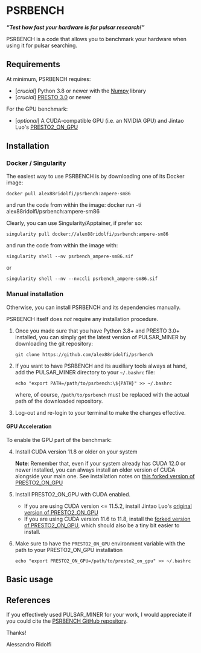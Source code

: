# PSRBENCH

___“Test how fast your hardware is for pulsar research!”___

PSRBENCH is a code that allows you to benchmark your hardware when using it for pulsar searching.


## Requirements

At minimum, PSRBENCH requires:
- [*crucial*] Python 3.8 or newer with the [Numpy](https://numpy.org/) library
- [*crucial*] [PRESTO 3.0](https://github.com/scottransom/presto) or newer

For the GPU benchmark:
- [*optional*] A CUDA-compatible GPU (i.e. an NVIDIA GPU) and Jintao Luo's [PRESTO2_ON_GPU](https://github.com/jintaoluo/presto2_on_gpu)    




## Installation

### Docker / Singularity
The easiest way to use PSRBENCH is by downloading one of its Docker image:

    docker pull alex88ridolfi/psrbench:ampere-sm86

and run the code from within the image:
    docker run -ti alex88ridolfi/psrbench:ampere-sm86

Clearly, you can use Singularity/Apptainer, if prefer so:

    singularity pull docker://alex88ridolfi/psrbench:ampere-sm86

and run the code from within the image with:
    
    singularity shell --nv psrbench_ampere-sm86.sif
or

    singularity shell --nv --nvccli psrbench_ampere-sm86.sif

    

### Manual installation
Otherwise, you can install PSRBENCH and its dependencies manually.
    
PSRBENCH itself does *not* require any installation procedure. 

1) Once you made sure that you have Python 3.8+ and PRESTO 3.0+ installed, you can simply get the latest version of PULSAR_MINER by downloading the git repository: 

   `git clone https://github.com/alex88ridolfi/psrbench`


2) If you want to have PSRBENCH and its auxiliary tools always at hand, add the PULSAR_MINER directory to your `~/.bashrc` file:

   `echo "export PATH=/path/to/psrbench:\${PATH}" >> ~/.bashrc`

   where, of course, `/path/to/psrbench` must be replaced with the actual path of the downloaded repository.

3) Log-out and re-login to your terminal to make the changes effective.

#### GPU Acceleration

To enable the GPU part of the benchmark: 

4.  Install CUDA version 11.8 or older on your system

    **Note**: Remember that, even if your system already has CUDA 12.0 or newer installed, you can always install an older version of CUDA alongside your main one. See installation notes on [this forked version of PRESTO2_ON_GPU](https://github.com/alex88ridolfi/presto2_on_gpu)


5.  Install PRESTO2_ON_GPU with CUDA enabled.

    - If you are using CUDA version <= 11.5.2,  install Jintao Luo's  [original version of PRESTO2_ON_GPU](https://github.com/jintaoluo/presto2_on_gpu) 
    - If you are using CUDA version 11.6 to 11.8, install the [forked version of PRESTO2_ON_GPU](https://github.com/alex88ridolfi/presto2_on_gpu), which should also be a tiny bit easier to install.

6. Make sure to have the `PRESTO2_ON_GPU` environment variable with the path to your PRESTO2_ON_GPU installation
 
   `echo "export PRESTO2_ON_GPU=/path/to/presto2_on_gpu" >> ~/.bashrc `


## Basic usage

## References
If you effectively used PULSAR_MINER for your work, I would appreciate if you could cite the [PSRBENCH GitHub repository](https://github.com/alex88ridolfi/psrbench).

Thanks!

Alessandro Ridolfi



